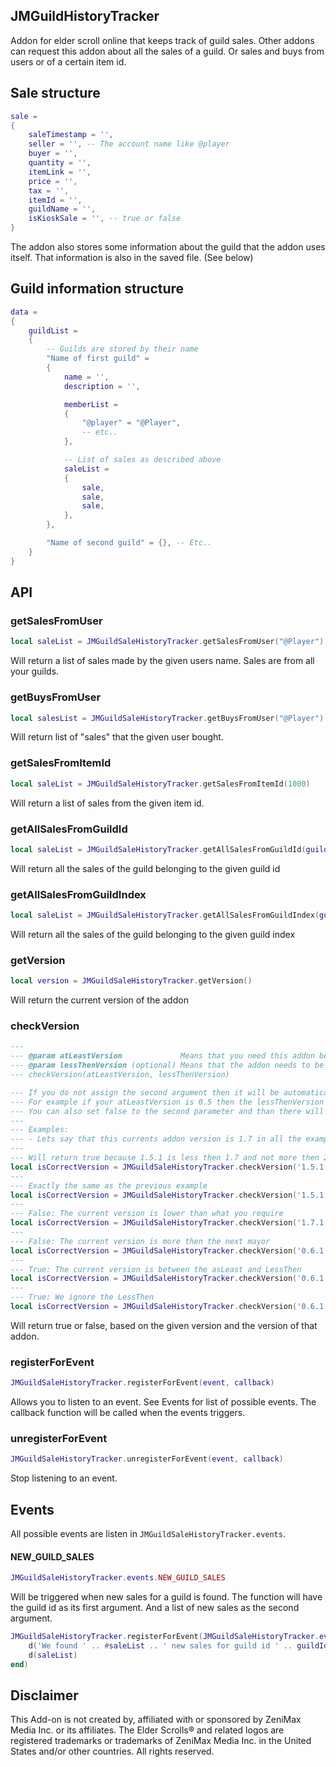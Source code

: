 ## JMGuildHistoryTracker

Addon for elder scroll online that keeps track of guild sales.
Other addons can request this addon about all the sales of a guild.
Or sales and buys from users or of a certain item id.

## Sale structure

```lua
sale =
{
    saleTimestamp = '',
    seller = '', -- The account name like @player
    buyer = '',
    quantity = '',
    itemLink = '',
    price = '',
    tax = '',
    itemId = '',
    guildName = '',
    isKioskSale = '', -- true or false
}
```

The addon also stores some information about the guild that the addon uses itself.
That information is also in the saved file. (See below)

## Guild information structure

```lua
data =
{
    guildList =
    {
        -- Guilds are stored by their name
        "Name of first guild" =
        {
            name = '',
            description = '',

            memberList =
            {
                "@player" = "@Player",
                -- etc..
            },

            -- List of sales as described above
            saleList =
            {
                sale,
                sale,
                sale,
            },
        },

        "Name of second guild" = {}, -- Etc..
    }
}
```

## API

### getSalesFromUser

```lua
local saleList = JMGuildSaleHistoryTracker.getSalesFromUser("@Player")
```

Will return a list of sales made by the given users name. Sales are from all your guilds.

### getBuysFromUser

```lua
local salesList = JMGuildSaleHistoryTracker.getBuysFromUser("@Player")
```

Will return list of "sales" that the given user bought.

### getSalesFromItemId

```lua
local saleList = JMGuildSaleHistoryTracker.getSalesFromItemId(1000)
```

Will return a list of sales from the given item id.

### getAllSalesFromGuildId

```lua
local saleList = JMGuildSaleHistoryTracker.getAllSalesFromGuildId(guildId)
```

Will return all the sales of the guild belonging to the given guild id

### getAllSalesFromGuildIndex

```lua
local saleList = JMGuildSaleHistoryTracker.getAllSalesFromGuildIndex(guildIndex)
```

Will return all the sales of the guild belonging to the given guild index

### getVersion

```lua
local version = JMGuildSaleHistoryTracker.getVersion()
```

Will return the current version of the addon

### checkVersion

```lua
---
--- @param atLeastVersion             Means that you need this addon be at least in the given version
--- @param lessThenVersion (optional) Means that the addon needs to be less than the given version
--- checkVersion(atLeastVersion, lessThenVersion)

--- If you do not assign the second argument then it will be automatically assigned to the next mayor version
--- For example if your atLeastVersion is 0.5 then the lessThenVersion will become 1.0
--- You can also set false to the second parameter and than there will be no check against the lessThenVersion version
---
--- Examples:
--- - Lets say that this currents addon version is 1.7 in all the examples then:
---
--- Will return true because 1.5.1 is less then 1.7 and not more then 2.0 (the next mayor)
local isCorrectVersion = JMGuildSaleHistoryTracker.checkVersion('1.5.1')
---
--- Exactly the same as the previous example
local isCorrectVersion = JMGuildSaleHistoryTracker.checkVersion('1.5.1', '2.0')
---
--- False: The current version is lower than what you require
local isCorrectVersion = JMGuildSaleHistoryTracker.checkVersion('1.7.1')
---
--- False: The current version is more then the next mayor
local isCorrectVersion = JMGuildSaleHistoryTracker.checkVersion('0.6.1')
---
--- True: The current version is between the asLeast and LessThen
local isCorrectVersion = JMGuildSaleHistoryTracker.checkVersion('0.6.1', '2.0')
---
--- True: We ignore the LessThen
local isCorrectVersion = JMGuildSaleHistoryTracker.checkVersion('0.6.1', false)

```

Will return true or false, based on the given version and the version of that addon.

### registerForEvent

```lua
JMGuildSaleHistoryTracker.registerForEvent(event, callback)
```

Allows you to listen to an event. See Events for list of possible events.
The callback function will be called when the events triggers.

### unregisterForEvent

```lua
JMGuildSaleHistoryTracker.unregisterForEvent(event, callback)
```

Stop listening to an event.

## Events

All possible events are listen in `JMGuildSaleHistoryTracker.events`.

#### NEW_GUILD_SALES

```lua
JMGuildSaleHistoryTracker.events.NEW_GUILD_SALES
```

Will be triggered when new sales for a guild is found.
The function will have the guild id as its first argument.
And a list of new sales as the second argument.

```lua
JMGuildSaleHistoryTracker.registerForEvent(JMGuildSaleHistoryTracker.events.NEW_GUILD_SALES, function (guildId, saleList)
    d('We found ' .. #saleList .. ' new sales for guild id ' .. guildId)
    d(saleList)
end)
```

## Disclaimer

This Add-on is not created by, affiliated with or sponsored by ZeniMax Media Inc. or its affiliates. The Elder Scrolls® and related logos are registered trademarks or trademarks of ZeniMax Media Inc. in the United States and/or other countries. All rights reserved.

